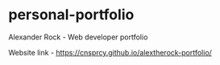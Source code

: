 # personal-portfolio
Alexander Rock - Web developer portfolio

Website link - https://cnsprcy.github.io/alextherock-portfolio/
